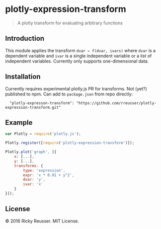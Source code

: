 # plotly-expression-transform

> A plotly transform for evaluating arbitrary functions

## Introduction

This module applies the transform `dvar ← f(dvar, ivars)` where `dvar` is a dependent variable and `ivar` is a single independent variable or a list of independent variables. Currently only supports one-dimensional data. 

## Installation
Currently requires experimental plotly.js PR for transforms. Not (yet?) published to npm. Can add to `package.json` from repo directly:

```javscript
  "plotly-expresson-transform": "https://github.com/rreusser/plotly-expression-transform.git"
```

## Example

```javascript
var Plotly = require('plotly.js');

Plotly.register([require('plotly-expression-transform')]);

Plotly.plot('graph', [{
    x: [...],
    y: [...],
    transforms: {
        type: 'expression',
        expr: 'x * 0.01 + y^2',
        dvar: 'y',
        ivar: 'x'
    }
}]);

```

## License

&copy; 2016 Ricky Reusser. MIT License.
